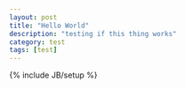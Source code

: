 ```yaml
---
layout: post
title: "Hello World"
description: "testing if this thing works"
category: test 
tags: [test]
---
```

{% include JB/setup %}
